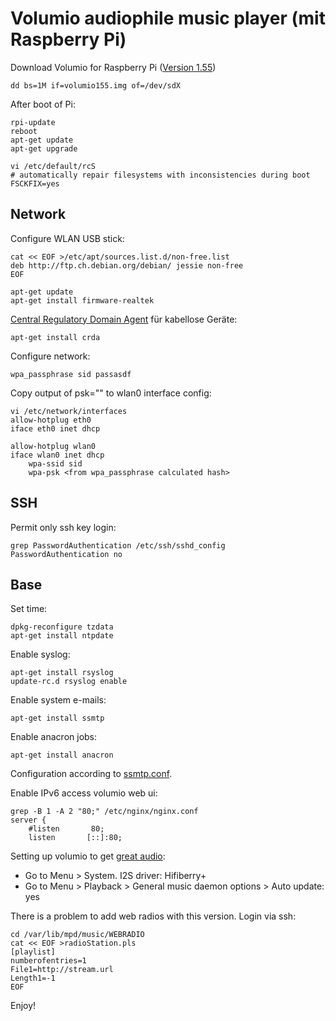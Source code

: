 # Volumio audiophile music player (mit Raspberry Pi)

Download Volumio for Raspberry Pi ([Version 1.55](https://volumio.org/get-started))

	dd bs=1M if=volumio155.img of=/dev/sdX

After boot of Pi:

	rpi-update
	reboot
	apt-get update
	apt-get upgrade

	vi /etc/default/rcS
	# automatically repair filesystems with inconsistencies during boot
	FSCKFIX=yes

## Network

Configure WLAN USB stick:

	cat << EOF >/etc/apt/sources.list.d/non-free.list
	deb http://ftp.ch.debian.org/debian/ jessie non-free
	EOF

	apt-get update
	apt-get install firmware-realtek

[Central Regulatory Domain Agent](https://packages.debian.org/jessie/crda) für kabellose Geräte:

	apt-get install crda

Configure network:

	wpa_passphrase sid passasdf

Copy output of psk="" to wlan0 interface config:

	vi /etc/network/interfaces
	allow-hotplug eth0
	iface eth0 inet dhcp

	allow-hotplug wlan0
	iface wlan0 inet dhcp
		wpa-ssid sid
		wpa-psk <from wpa_passphrase calculated hash>

## SSH

Permit only ssh key login:

	grep PasswordAuthentication /etc/ssh/sshd_config
	PasswordAuthentication no

## Base

Set time:

	dpkg-reconfigure tzdata
	apt-get install ntpdate

Enable syslog:

	apt-get install rsyslog
	update-rc.d rsyslog enable

Enable system e-mails:

	apt-get install ssmtp

Enable anacron jobs:

	apt-get install anacron

Configuration according to [ssmtp.conf](https://github.com/micressor/howtos-linux/blob/master/Debian/Desktop/install-os.md#mail--smtp-ssmtp).

Enable IPv6 access volumio web ui:

	grep -B 1 -A 2 "80;" /etc/nginx/nginx.conf
	server {
	  	#listen       80;
		listen       [::]:80;

Setting up volumio to get [great audio](https://www.hifiberry.com/guides/setting-up-volumio-to-get-great-audio/):

* Go to Menu > System. I2S driver: Hifiberry+
* Go to Menu > Playback > General music daemon options > Auto update: yes

There is a problem to add web radios with this version. Login via ssh:

	cd /var/lib/mpd/music/WEBRADIO
	cat << EOF >radioStation.pls
	[playlist]
	numberofentries=1
	File1=http://stream.url
	Length1=-1
	EOF

Enjoy!
